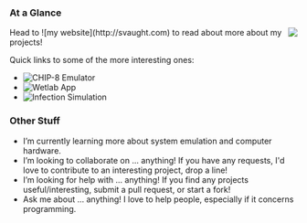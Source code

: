### At a Glance             
<a href="https://github.com/svaught598/github-readme-stats">
  <img align="right" src="https://github-readme-stats.vercel.app/api/top-langs/?username=svaught598&layout=compact" />
</a>
Head to ![my website](http://svaught.com) to read about more about my projects!

Quick links to some of the more interesting ones:
- ![CHIP-8 Emulator](https://svaught.com/project/chip8/)
- ![Wetlab App](https://svaught.com/project/wetlab/)
- ![Infection Simulation](https://svaught.com/project/infection/)

### Other Stuff

- I’m currently learning more about system emulation and computer hardware.
- I’m looking to collaborate on ... anything! If you have any requests, I'd love to contribute to an interesting project, drop a line! 
- I’m looking for help with ... anything! If you find any projects useful/interesting, submit a pull request, or start a fork!
- Ask me about ... anything! I love to help people, especially if it concerns programming.
